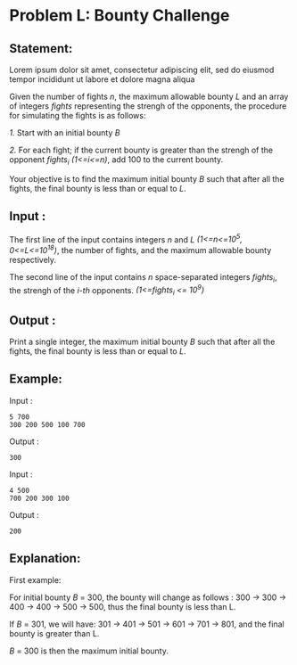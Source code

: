 # Problem L: Bounty Challenge

## Statement:


Lorem ipsum dolor sit amet, consectetur adipiscing elit, sed do eiusmod tempor incididunt ut labore et dolore magna aliqua


Given the number of fights *n*, the maximum allowable bounty *L* and an array of integers *fights* representing the strengh of the opponents, the procedure for simulating the fights is as follows:

*1.* Start with an initial bounty *B*

*2.* For each fight; if the current bounty is greater than the strengh of the opponent *fights<sub>i</sub>*  *(1<=i<=n)*, add 100 to the current bounty.

Your objective is to find the maximum initial bounty *B* such that after all the fights, the final bounty is less than or equal to *L*.


## Input :

The first line of the input contains integers *n* and *L* *(1<=n<=10<sup>5</sup>, 0<=L<=10<sup>18</sup>)*, the number of fights, and the maximum allowable bounty respectively.

The second line of the input contains *n* space-separated integers *fights<sub>i</sub>*, the strengh of the *i-th* opponents.   *(1<=fights<sub>i</sub> <= 10<sup>9</sup>)*

## Output :
Print a single integer, the maximum initial bounty *B* such that after all the fights, the final bounty is less than or equal to *L*.


## Example:
Input :  

```
5 700
300 200 500 100 700
```

Output :  

```
300 
```

Input :  

```
4 500
700 200 300 100
```

Output :  

```
200
```

## Explanation:
First example:

For initial bounty *B* = 300, the bounty will change as follows : 300 -> 300 -> 400 -> 400 -> 500 -> 500, thus the final bounty is less than L.

If *B* = 301, we will have: 301 -> 401 -> 501 -> 601 -> 701 -> 801, and the final bounty is greater than L.

*B* = 300 is then the maximum initial bounty.
